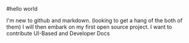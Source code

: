 #hello world

I'm new to github and markdown. (looking to get a hang of the both of them)
I will then embark on my first open source project. I want to contribute UI-Based and Developer Docs

